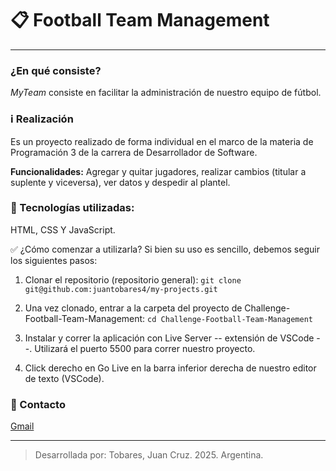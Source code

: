 # 📋 Football Team Management
---
### ¿En qué consiste?
*MyTeam* consiste en facilitar la administración de nuestro equipo de fútbol.

### ℹ️ Realización
Es un proyecto realizado de forma individual en el marco de la materia de Programación 3 de la carrera de Desarrollador de Software. 

**Funcionalidades:**
Agregar y quitar jugadores, realizar cambios (titular a suplente y viceversa), ver datos y despedir al plantel.

### 🧰 Tecnologías utilizadas:
HTML, CSS Y JavaScript.

✅ ¿Cómo comenzar a utilizarla?
Si bien su uso es sencillo, debemos seguir los siguientes pasos:

1. Clonar el repositorio (repositorio general): 
`git clone git@github.com:juantobares4/my-projects.git`

2. Una vez clonado, entrar a la carpeta del proyecto de Challenge-Football-Team-Management: 
`cd Challenge-Football-Team-Management`

3. Instalar y correr la aplicación con Live Server -- extensión de VSCode --. Utilizará el puerto 5500 para correr nuestro proyecto.

4. Click derecho en Go Live en la barra inferior derecha de nuestro editor de texto (VSCode).

### 📧 Contacto
[Gmail](mailto:juantobares4@gmail.com)

---
>Desarrollada por: Tobares, Juan Cruz. 2025. Argentina.